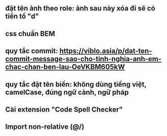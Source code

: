 ## đặt tên ảnh theo role: ảnh sau này xóa đi sẽ có tiền tố "d"

## css chuẩn BEM

## quy tắc commit: https://viblo.asia/p/dat-ten-commit-message-sao-cho-tinh-nghia-anh-em-chac-chan-ben-lau-OeVKBM605kW


## quy tắc đặt tên biến: không dùng tiếng việt, camelCase, đúng ngữ cảnh, ngữ pháp

## Cài extension "Code Spell Checker"


## Import non-relative (@/)